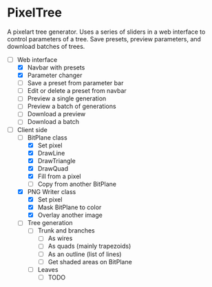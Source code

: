 # PixelTree

A pixelart tree generator. Uses a series of sliders in a web interface to control parameters of a tree. Save presets, preview parameters, and download batches of trees.

- [ ] Web interface
  - [x] Navbar with presets
  - [x] Parameter changer
  - [ ] Save a preset from parameter bar
  - [ ] Edit or delete a preset from navbar
  - [ ] Preview a single generation
  - [ ] Preview a batch of generations
  - [ ] Download a preview
  - [ ] Download a batch
- [ ] Client side
  - [ ] BitPlane class
    - [x] Set pixel
    - [x] DrawLine
    - [x] DrawTriangle
    - [x] DrawQuad
    - [x] Fill from a pixel
    - [ ] Copy from another BitPlane
  - [x] PNG Writer class
    - [x] Set pixel
    - [x] Mask BitPlane to color
    - [x] Overlay another image
  - [ ] Tree generation
    - [ ] Trunk and branches
      - [ ] As wires
      - [ ] As quads (mainly trapezoids)
      - [ ] As an outline (list of lines)
      - [ ] Get shaded areas on BitPlane
    - [ ] Leaves
      - [ ] TODO